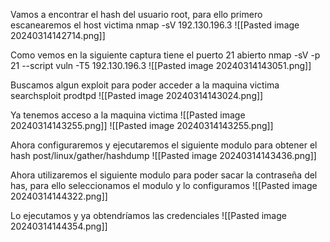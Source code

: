 
Vamos a encontrar el hash del usuario root, para ello primero escanearemos el host victima
nmap -sV 192.130.196.3
![[Pasted image 20240314142714.png]]

Como vemos en la siguiente captura tiene el puerto 21 abierto
nmap -sV -p 21 --script vuln -T5 192.130.196.3
![[Pasted image 20240314143051.png]]

Buscamos algun exploit para poder acceder a la maquina victima
searchsploit prodtpd
![[Pasted image 20240314143024.png]]

Ya tenemos acceso a la maquina victima
![[Pasted image 20240314143255.png]]
![[Pasted image 20240314143255.png]]

Ahora configuraremos y ejecutaremos el siguiente modulo para obtener el hash
post/linux/gather/hashdump
![[Pasted image 20240314143436.png]]


Ahora utilizaremos el siguiente modulo para poder sacar la contraseña del has, para ello seleccionamos el modulo y lo configuramos
![[Pasted image 20240314144322.png]]


Lo ejecutamos y ya obtendríamos las credenciales
![[Pasted image 20240314144354.png]]


